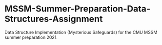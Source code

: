 # MSSM-Summer-Preparation-Data-Structures-Assignment
Data Structure Implementation (Mysterious Safeguards) for the CMU MSSM summer preparation 2021.
